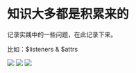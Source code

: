 # 知识大多都是积累来的


记录实践中的一些问题，在此记录下来。

比如：$listeners & $attrs

<img src="https://github.com/cfkis/less-to-more/blob/master/138CECBB-13EB-4df0-B2B2-0C4A60206465.png" />

<img src="https://github.com/cfkis/less-to-more/blob/master/22387E4D-50D5-4009-98E8-758D76A33294.png" />


<img src="https://github.com/cfkis/less-to-more/blob/master/A7B3332B-A8ED-43eb-A6AE-6D40317616EC.png" />
